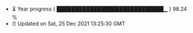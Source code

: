 - ⏳ Year progress { █████████████████████████████▁ } 98.24 %
- ⏰ Updated on Sat, 25 Dec 2021 13:25:30 GMT

